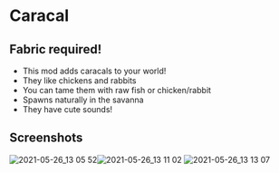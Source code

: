 # Caracal
## Fabric required!


- This mod adds caracals to your world!
- They like chickens and rabbits
- You can tame them with raw fish or chicken/rabbit 
- Spawns naturally in the savanna
- They have cute sounds!

## Screenshots

![2021-05-26_13 05 52](https://user-images.githubusercontent.com/47220198/119643949-0876c180-be25-11eb-871c-27dcaa305345.png)![2021-05-26_13 11 02](https://user-images.githubusercontent.com/47220198/119643955-090f5800-be25-11eb-9b05-8430156d8606.png)
![2021-05-26_13 13 07](https://user-images.githubusercontent.com/47220198/119643959-09a7ee80-be25-11eb-9c2a-402053c5ac44.png)
